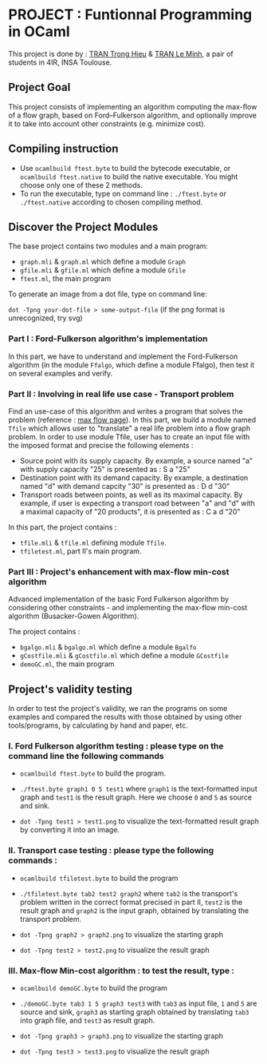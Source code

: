 # PROJECT : Funtionnal Programming in OCaml

This project is done by : [TRAN Trong Hieu](https://github.com/kuro10) & [TRAN Le Minh](https://github.com/tranleminh), a pair of students in 4IR, INSA Toulouse.

## Project Goal  

This project consists of implementing an algorithm computing the max-flow of a flow graph, based on Ford–Fulkerson algorithm, and optionally improve it to take into account other constraints (e.g. minimize cost).

## Compiling instruction
* Use `ocamlbuild ftest.byte` to build the bytecode executable, or `ocamlbuild ftest.native` to build the native executable. You might choose only one of these 2 methods.
* To run the executable, type on command line : `./ftest.byte` or `./ftest.native` according to chosen compiling method. 

## Discover the Project Modules 

The base project contains two modules and a main program: 

* `graph.mli` & `graph.ml` which define a module `Graph`
* `gfile.mli` & `gfile.ml` which define a module `Gfile`
* `ftest.ml`, the main program 

To generate an image from a dot file, type on command line: 

 `dot -Tpng your-dot-file > some-output-file` (if the png format is unrecognized, try svg)

### Part I : Ford-Fulkerson algorithm's implementation

In this part, we have to understand and implement the Ford-Fulkerson algorithm (in the module `Ffalgo`, which define a module Ffalgo), then test it on several examples and verify.

### Part II : Involving in real life use case - Transport problem

Find an use-case of this algorithm and writes a program that solves the problem (reference : [max flow page](https://en.wikipedia.org/wiki/Maximum_flow_problem)). 
In this part, we build a module named `Tfile` which allows user to "translate" a real life problem into a flow graph problem. 
In order to use module Tfile, user has to create an input file with the imposed format and precise the following elements :
- Source point with its supply capacity. By example, a source named "a" with supply capacity "25" is presented as : S a "25" 
- Destination point with its demand capacity. By example, a destination named "d" with demand capcity "30" is presented as : D d "30"
- Transport roads between points, as well as its maximal capacity. By example, if user is expecting a transport road between "a" and "d" with a maximal capacity of "20 products", it is presented as : C a d "20" 

In this part, the project contains : 

* `tfile.mli` & `tfile.ml` defining module `Tfile`.
* `tfiletest.ml`, part II's main program.

### Part III : Project's enhancement with max-flow min-cost algorithm

Advanced implementation of the basic Ford Fulkerson algorithm by considering other constraints - and implementing the max-flow min-cost algorithm (Busacker-Gowen Algorithm).

The project contains : 

* `bgalgo.mli` & `bgalgo.ml` which define a module `Bgalfo`
* `gCostfile.mli` & `gCostfile.ml` which define a module `GCostfile`
* `demoGC.ml`, the main program 

## Project's validity testing 

In order to test the project's validity, we ran the programs on some examples and compared the results with those obtained by using other tools/programs, by calculating by hand and paper, etc. 


### I. Ford Fulkerson algorithm testing : please type on the command line the following commands   

* `ocamlbuild ftest.byte` to build the program.
 
* `./ftest.byte graph1 0 5 test1` where `graph1` is the text-formatted input graph and `test1` is the result graph. Here we choose `0` and `5` as source and sink. 

* `dot -Tpng test1 > test1.png` to visualize the text-formatted result graph by converting it into an image. 


### II. Transport case testing : please type the following commands :

* `ocamlbuild tfiletest.byte` to build the program

* `./tfiletest.byte tab2 test2 graph2` where `tab2` is the transport's problem written in the correct format precised in part II, `test2` is the result graph and `graph2` is the input graph, obtained by translating the transport problem. 

* `dot -Tpng graph2 > graph2.png` to visualize the starting graph

* `dot -Tpng test2 > test2.png` to visualize the result graph


### III. Max-flow Min-cost algorithm : to test the result, type : 

* `ocamlbuild demoGC.byte` to build the program

* `./demoGC.byte tab3 1 5 graph3 test3` with `tab3` as input file, `1` and `5` are source and sink, `graph3` as starting graph obtained by translating `tab3` into graph file, and `test3` as result graph. 

* `dot -Tpng graph3 > graph3.png` to visualize the starting graph

* `dot -Tpng test3 > test3.png` to visualize the result graph

